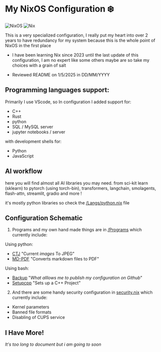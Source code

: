 # My NixOS Configuration ❄️

![NixOS](https://img.shields.io/badge/-NixOS-5277C3?style=flat-square&logo=nixos&logoColor=black) ![Nix](https://img.shields.io/badge/-Nix-7EBAFF?style=flat-square&logo=nixos&logoColor=black)

This is a very specialized configuration, I really put my heart into over 2 years to have redundancy for my system because this is the whole point of NixOS in the first place

- I have been learning Nix since 2023 until the last update of this configuration, I am no expert like some others maybe are so take my choices with a grain of salt

- Reviewed README on 1/5/2025 in DD/MM/YYYY

## Programming languages support:
  Primarily I use VScode, so In configuration I added support for:
  - C++
  - Rust
  - python
  - SQL / MySQL server
  - jupyter notebooks / server

  with development shells for:
  - Python
  - JavaScript

## AI workflow
here you will find almost all AI libraries you may need.
from sci-kit learn (sklearn) to pytorch (using torch-bin), transformers, langchain, smolagents, flash-attn, streamlit, gradio and more !

it's mostly python libraries so check the [/Langs/python.nix](https://github.com/Masrkai/Nix_Configuration/tree/main/Langs/python.nix "python_specifci_configuration") file

## Configuration Schematic
1. Programs and my own hand made things are in [/Programs](https://github.com/Masrkai/Nix_Configuration/tree/main/Programs "Programs") which currently include:

Using python:
* [CTJ](https://github.com/Masrkai/Nix_Configuration/blob/main/Programs/ctj.py "CTJ") "Current *images* To JPEG"
* [MD-PDF](https://github.com/Masrkai/Nix_Configuration/blob/main/Programs/MD-PDF.py "MD-PDF.py") "Converts markdown files to PDF"

Using bash:
* [Backup](https://github.com/Masrkai/Nix_Configuration/blob/main/Programs/backup.sh "backup.sh") "*What alllows me to publish my configuration on Github*"
* [Setupcpp](https://github.com/Masrkai/Nix_Configuration/blob/main/Programs/setupcpp.sh "setupcpp.sh") "Sets up a C++ Project"

2. And there are some handy security configuration in [security.nix](https://github.com/Masrkai/Nix_Configuration/blob/main/security.nix "security.nix") which currently include:

* Kernel parameters
* Banned file formats
* Disabling of CUPS service

## I Have More!

_It's too long to document but i am going to soon_

